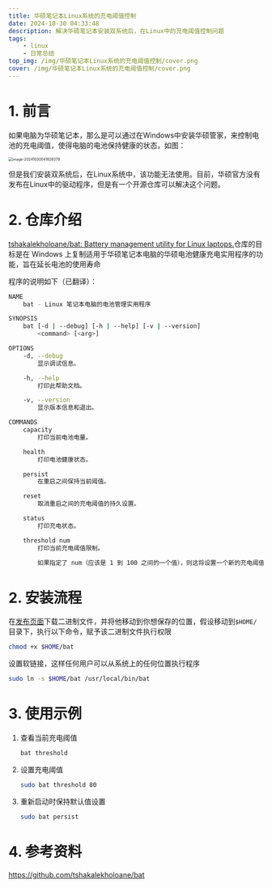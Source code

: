```yaml
---
title: 华硕笔记本Linux系统的充电阈值控制
date: 2024-10-30 04:33:48
description: 解决华硕笔记本安装双系统后，在Linux中的充电阈值控制问题
tags: 
    - linux
    - 日常总结
top_img: /img/华硕笔记本Linux系统的充电阈值控制/cover.png
cover: /img/华硕笔记本Linux系统的充电阈值控制/cover.png
---
```


# 1. 前言

如果电脑为华硕笔记本，那么是可以通过在Windows中安装华硕管家，来控制电池的充电阈值，使得电脑的电池保持健康的状态，如图：

<img src="/img/华硕笔记本Linux系统的充电阈值控制/image-20241030041828379.png" alt="image-20241030041828379" style="zoom:50%;" />

但是我们安装双系统后，在Linux系统中，该功能无法使用。目前，华硕官方没有发布在Linux中的驱动程序，但是有一个开源仓库可以解决这个问题。

# 2. 仓库介绍

[tshakalekholoane/bat: Battery management utility for Linux laptops.](https://github.com/tshakalekholoane/bat)仓库的目标是在 Windows 上复制适用于华硕笔记本电脑的华硕电池健康充电实用程序的功能，旨在延长电池的使用寿命

程序的说明如下（已翻译）：

```bash
NAME
    bat - Linux 笔记本电脑的电池管理实用程序

SYNOPSIS
    bat [-d | --debug] [-h | --help] [-v | --version]
        <command> [<arg>]

OPTIONS
    -d, --debug
        显示调试信息。

    -h, --help
        打印此帮助文档。

    -v, --version
        显示版本信息和退出。

COMMANDS
    capacity
        打印当前电池电量。

    health
        打印电池健康状态。

    persist
        在重启之间保持当前阈值。

    reset
        取消重启之间的充电阈值的持久设置。

    status
        打印充电状态。

    threshold num
        打印当前充电阈值限制。

        如果指定了 num（应该是 1 到 100 之间的一个值），则这将设置一个新的充电阈值限制。
```

# 2. 安装流程

在[发布页面](https://github.com/tshakalekholoane/bat/releases)下载二进制文件，并将他移动到你想保存的位置，假设移动到`$HOME/`目录下，执行以下命令，赋予该二进制文件执行权限

```bash
chmod +x $HOME/bat
```

设置软链接，这样任何用户可以从系统上的任何位置执行程序

```bash
sudo ln -s $HOME/bat /usr/local/bin/bat
```

# 3. 使用示例

1.  查看当前充电阈值

    ```bash
    bat threshold
    ```

2.  设置充电阈值

    ```bash
    sudo bat threshold 80
    ```

3.  重新启动时保持默认值设置

    ```bash
    sudo bat persist
    ```

# 4. 参考资料

https://github.com/tshakalekholoane/bat